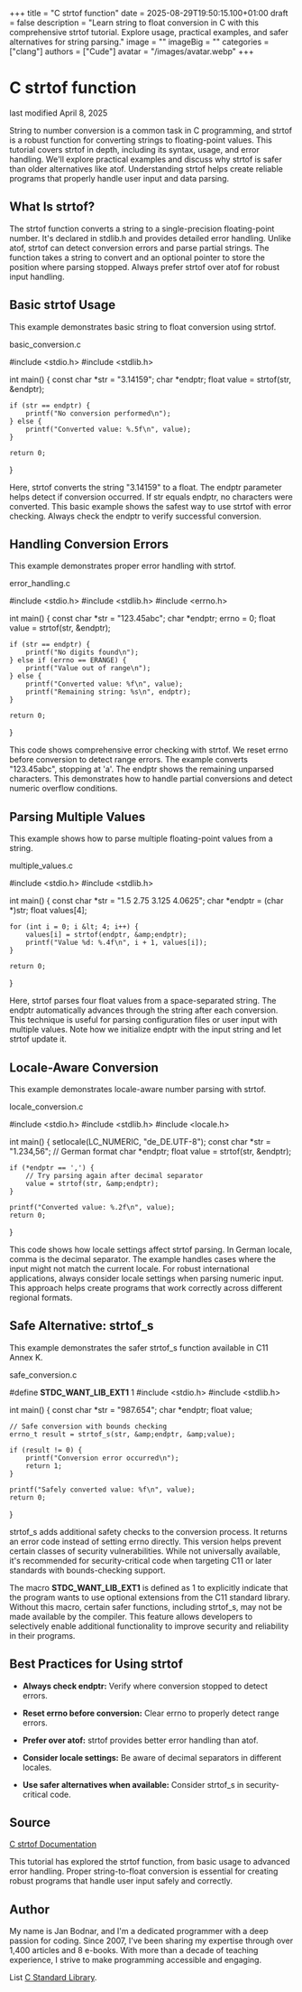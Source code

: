 +++
title = "C strtof function"
date = 2025-08-29T19:50:15.100+01:00
draft = false
description = "Learn string to float conversion in C with this comprehensive strtof tutorial. Explore usage, practical examples, and safer alternatives for string parsing."
image = ""
imageBig = ""
categories = ["clang"]
authors = ["Cude"]
avatar = "/images/avatar.webp"
+++

# C strtof function

last modified April 8, 2025

String to number conversion is a common task in C programming, and strtof
is a robust function for converting strings to floating-point values. This tutorial
covers strtof in depth, including its syntax, usage, and error handling.
We'll explore practical examples and discuss why strtof is safer than
older alternatives like atof. Understanding strtof helps
create reliable programs that properly handle user input and data parsing.

## What Is strtof?

The strtof function converts a string to a single-precision floating-point
number. It's declared in stdlib.h and provides detailed error handling.
Unlike atof, strtof can detect conversion errors and parse
partial strings. The function takes a string to convert and an optional pointer to
store the position where parsing stopped. Always prefer strtof over
atof for robust input handling.

## Basic strtof Usage

This example demonstrates basic string to float conversion using strtof.

basic_conversion.c
  

#include &lt;stdio.h&gt;
#include &lt;stdlib.h&gt;

int main() {
    const char *str = "3.14159";
    char *endptr;
    float value = strtof(str, &amp;endptr);

    if (str == endptr) {
        printf("No conversion performed\n");
    } else {
        printf("Converted value: %.5f\n", value);
    }

    return 0;
}

Here, strtof converts the string "3.14159" to a float. The endptr
parameter helps detect if conversion occurred. If str equals endptr,
no characters were converted. This basic example shows the safest way to use strtof
with error checking. Always check the endptr to verify successful conversion.

## Handling Conversion Errors

This example demonstrates proper error handling with strtof.

error_handling.c
  

#include &lt;stdio.h&gt;
#include &lt;stdlib.h&gt;
#include &lt;errno.h&gt;

int main() {
    const char *str = "123.45abc";
    char *endptr;
    errno = 0;
    float value = strtof(str, &amp;endptr);

    if (str == endptr) {
        printf("No digits found\n");
    } else if (errno == ERANGE) {
        printf("Value out of range\n");
    } else {
        printf("Converted value: %f\n", value);
        printf("Remaining string: %s\n", endptr);
    }

    return 0;
}

This code shows comprehensive error checking with strtof. We reset errno
before conversion to detect range errors. The example converts "123.45abc", stopping at 'a'.
The endptr shows the remaining unparsed characters. This demonstrates how to
handle partial conversions and detect numeric overflow conditions.

## Parsing Multiple Values

This example shows how to parse multiple floating-point values from a string.

multiple_values.c
  

#include &lt;stdio.h&gt;
#include &lt;stdlib.h&gt;

int main() {
    const char *str = "1.5 2.75 3.125 4.0625";
    char *endptr = (char *)str;
    float values[4];
    
    for (int i = 0; i &lt; 4; i++) {
        values[i] = strtof(endptr, &amp;endptr);
        printf("Value %d: %.4f\n", i + 1, values[i]);
    }

    return 0;
}

Here, strtof parses four float values from a space-separated string.
The endptr automatically advances through the string after each conversion.
This technique is useful for parsing configuration files or user input with multiple
values. Note how we initialize endptr with the input string and let
strtof update it.

## Locale-Aware Conversion

This example demonstrates locale-aware number parsing with strtof.

locale_conversion.c
  

#include &lt;stdio.h&gt;
#include &lt;stdlib.h&gt;
#include &lt;locale.h&gt;

int main() {
    setlocale(LC_NUMERIC, "de_DE.UTF-8");
    const char *str = "1.234,56"; // German format
    char *endptr;
    float value = strtof(str, &amp;endptr);

    if (*endptr == ',') {
        // Try parsing again after decimal separator
        value = strtof(str, &amp;endptr);
    }

    printf("Converted value: %.2f\n", value);
    return 0;
}

This code shows how locale settings affect strtof parsing. In German
locale, comma is the decimal separator. The example handles cases where the input
might not match the current locale. For robust international applications, always
consider locale settings when parsing numeric input. This approach helps create
programs that work correctly across different regional formats.

## Safe Alternative: strtof_s

This example demonstrates the safer strtof_s function available in
C11 Annex K.

safe_conversion.c
  

#define __STDC_WANT_LIB_EXT1__ 1
#include &lt;stdio.h&gt;
#include &lt;stdlib.h&gt;

int main() {
    const char *str = "987.654";
    char *endptr;
    float value;
    
    // Safe conversion with bounds checking
    errno_t result = strtof_s(str, &amp;endptr, &amp;value);

    if (result != 0) {
        printf("Conversion error occurred\n");
        return 1;
    }

    printf("Safely converted value: %f\n", value);
    return 0;
}

strtof_s adds additional safety checks to the conversion process.
It returns an error code instead of setting errno directly. This
version helps prevent certain classes of security vulnerabilities. While not
universally available, it's recommended for security-critical code when
targeting C11 or later standards with bounds-checking support.

The macro __STDC_WANT_LIB_EXT1__ is defined as 1 to explicitly 
indicate that the program wants to use optional extensions from the C11 
standard library. Without this macro, certain safer functions, including 
strtof_s, may not be made available by the compiler. This feature 
allows developers to selectively enable additional functionality to improve 
security and reliability in their programs.

## Best Practices for Using strtof

- **Always check endptr:** Verify where conversion stopped to detect errors.

- **Reset errno before conversion:** Clear errno to properly detect range errors.

- **Prefer over atof:** strtof provides better error handling than atof.

- **Consider locale settings:** Be aware of decimal separators in different locales.

- **Use safer alternatives when available:** Consider strtof_s in security-critical code.

## Source

[C strtof Documentation](https://en.cppreference.com/w/c/string/byte/strtof)

This tutorial has explored the strtof function, from basic usage to
advanced error handling. Proper string-to-float conversion is essential for
creating robust programs that handle user input safely and correctly.

## Author

My name is Jan Bodnar, and I'm a dedicated programmer with a deep passion for
coding. Since 2007, I've been sharing my expertise through over 1,400 articles
and 8 e-books. With more than a decade of teaching experience, I strive to make
programming accessible and engaging.

List [C Standard Library](/all/#clang-std).